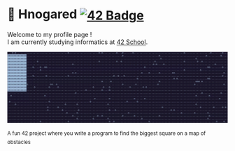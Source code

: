 <h1>
  <span>👋 Hnogared </span>
  <a href="https://github.com/42School" title="42 GitHub Page" target="_blank">
    <picture>
      <source media="(prefers-color-scheme: dark)" srcset="https://img.shields.io/badge/Student-79C4FF?logo=42&logoColor=black">
      <img alt="42 Badge" height=33 align="center" src="https://img.shields.io/badge/School-blue?logo=42&logoColor=white">
    </picture>
  </a>
</h1>

Welcome to my profile page !<br>
I am currently studying informatics at [42 School][42 Github Link].<br>

![bsq gif](./src/images/bsq_seq.gif)

<sup>A fun 42 project where you write a program to find the biggest square on a map of obstacles</sup>


[42 Github Link]: https://github.com/42School "42 School GitHub page"

[42 Logo Black]: https://github.com/Hnogared/Hnogared/blob/main/src/images/42-Logo_black.svg#gh-light-mode-only
[42 Logo White]: https://github.com/Hnogared/Hnogared/blob/main/src/images/42-Logo_white.svg#gh-dark-mode-only

